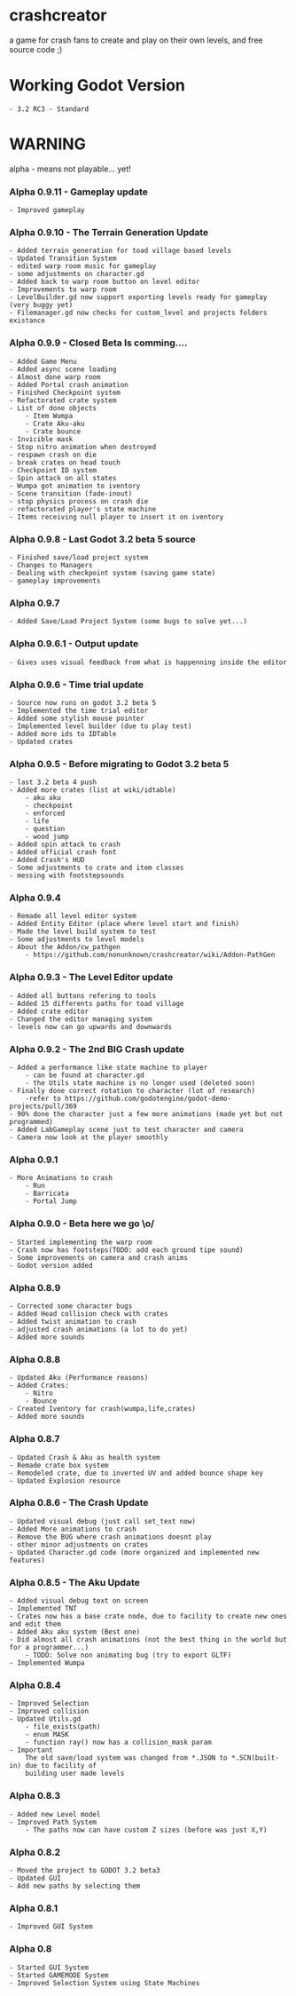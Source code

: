 # crashcreator
a game for crash fans to create and play on their own levels, and free source code ;)

# Working Godot Version
    - 3.2 RC3 - Standard

# WARNING
alpha - means not playable... yet!

### Alpha 0.9.11 - Gameplay update
    - Improved gameplay
### Alpha 0.9.10 - The Terrain Generation Update
    - Added terrain generation for toad village based levels
    - Updated Transition System
    - edited warp room music for gameplay
    - some adjustments on character.gd
    - Added back to warp room button on level editor
    - Improvements to warp room
    - LevelBuilder.gd now support exporting levels ready for gameplay (very buggy yet)
    - Filemanager.gd now checks for custom_level and projects folders existance

### Alpha 0.9.9 - Closed Beta Is comming....
    - Added Game Menu
    - Added async scene loading
    - Almost done warp room
    - Added Portal crash animation
    - Finished Checkpoint system
    - Refactorated crate system
    - List of done objects
    	- Item Wumpa
    	- Crate Aku-aku
    	- Crate bounce
    - Invicible mask
    - Stop nitro animation when destroyed
    - respawn crash on die
    - break crates on head touch
    - Checkpoint ID system
    - Spin attack on all states
    - Wumpa got animation to iventory
    - Scene transition (fade-inout)
    - stop physics process on crash die
    - refactorated player's state machine
    - Items receiving null player to insert it on iventory

### Alpha 0.9.8 - Last Godot 3.2 beta 5 source
    - Finished save/load project system
    - Changes to Managers
    - Dealing with checkpoint system (saving game state)
    - gameplay improvements
### Alpha 0.9.7
    - Added Save/Load Project System (some bugs to solve yet...)

### Alpha 0.9.6.1 - Output update
    - Gives uses visual feedback from what is happenning inside the editor

### Alpha 0.9.6 - Time trial update
    - Source now runs on godot 3.2 beta 5
    - Implemented the time trial editor
    - Added some stylish mouse pointer
    - Implemented level builder (due to play test)
    - Added more ids to IDTable
    - Updated crates

### Alpha 0.9.5 - Before migrating to Godot 3.2 beta 5
    - last 3.2 beta 4 push
    - Added more crates (list at wiki/idtable)
        - aku aku
        - checkpoint
        - enforced
        - life
        - question
        - wood jump
    - Added spin attack to crash
    - Added official crash font
    - Added Crash's HUD
    - Some adjustments to crate and item classes
    - messing with footstepsounds

### Alpha 0.9.4
    - Remade all level editor system
    - Added Entity Editor (place where level start and finish)
    - Made the level build system to test
    - Some adjustments to level models
    - About the Addon/cw_pathgen
        - https://github.com/nonunknown/crashcreator/wiki/Addon-PathGen

### Alpha 0.9.3 - The Level Editor update
    - Added all buttons refering to tools
    - Added 15 differents paths for toad village
    - Added crate editor
    - Changed the editor managing system
    - levels now can go upwards and downwards

### Alpha 0.9.2 - The 2nd BIG Crash update
    - Added a performance like state machine to player
        - can be found at character.gd
        - the Utils state machine is no longer used (deleted soon)
    - Finally done correct rotation to character (lot of research)
        -refer to https://github.com/godotengine/godot-demo-projects/pull/369
    - 90% done the character just a few more animations (made yet but not programmed)
    - Added LabGameplay scene just to test character and camera
    - Camera now look at the player smoothly

### Alpha 0.9.1
    - More Animations to crash
        - Run
        - Barricata
        - Portal Jump

### Alpha 0.9.0 - Beta here we go \o/
    - Started implementing the warp room
    - Crash now has footsteps(TODO: add each ground tipe sound)
    - Some improvements on camera and crash anims
    - Godot version added

### Alpha 0.8.9
    - Corrected some character bugs
    - Added Head collision check with crates
    - Added twist animation to crash
    - adjusted crash animations (a lot to do yet)
    - Added more sounds


### Alpha 0.8.8
    - Updated Aku (Performance reasons)
    - Added Crates:
        - Nitro
        - Bounce
    - Created Iventory for crash(wumpa,life,crates)
    - Added more sounds


### Alpha 0.8.7
    - Updated Crash & Aku as health system
    - Remade crate box system
    - Remodeled crate, due to inverted UV and added bounce shape key
    - Updated Explosion resource

### Alpha 0.8.6 - The Crash Update
    - Updated visual debug (just call set_text now)
    - Added More animations to crash
    - Remove the BUG where crash animations doesnt play
    - other minor adjustments on crates 
    - Updated Character.gd code (more organized and implemented new features)

### Alpha 0.8.5 - The Aku Update
    - Added visual debug text on screen
    - Implemented TNT
    - Crates now has a base crate node, due to facility to create new ones and edit them
    - Added Aku aku system (Best one)
    - Did almost all crash animations (not the best thing in the world but for a programmer...)
        - TODO: Solve non animating bug (try to export GLTF)
    - Implemented Wumpa

### Alpha 0.8.4
    - Improved Selection
    - Improved collision
    - Updated Utils.gd
        - file_exists(path)
        - enum MASK
        - function ray() now has a collision_mask param
    - Important
        The old save/load system was changed from *.JSON to *.SCN(built-in) due to facility of
        building user made levels


### Alpha 0.8.3
    - Added new Level model
    - Improved Path System
        - The paths now can have custom Z sizes (before was just X,Y)
    
### Alpha 0.8.2
    - Moved the project to GODOT 3.2 beta3
    - Updated GUI
    - Add new paths by selecting them
### Alpha 0.8.1
    - Improved GUI System

### Alpha 0.8
    - Started GUI System
    - Started GAMEMODE System
    - Improved Selection System using State Machines
